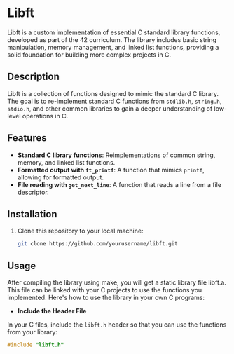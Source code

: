 # Libft

Libft is a custom implementation of essential C standard library functions, developed as part of the 42 curriculum. The library includes basic string manipulation, memory management, and linked list functions, providing a solid foundation for building more complex projects in C.

## Description

Libft is a collection of functions designed to mimic the standard C library. The goal is to re-implement standard C functions from `stdlib.h`, `string.h`, `stdio.h`, and other common libraries to gain a deeper understanding of low-level operations in C.

## Features

- **Standard C library functions**: Reimplementations of common string, memory, and linked list functions.
- **Formatted output with `ft_printf`**: A function that mimics `printf`, allowing for formatted output.
- **File reading with `get_next_line`**: A function that reads a line from a file descriptor.

## Installation

1. Clone this repository to your local machine:
   ```bash
   git clone https://github.com/yourusername/libft.git

## Usage
After compiling the library using make, you will get a static library file libft.a. This file can be linked with your C projects to use the functions you implemented. Here's how to use the library in your own C programs:

- **Include the Header File**

In your C files, include the `libft.h` header so that you can use the functions from your library:
``` C
#include "libft.h"
```

